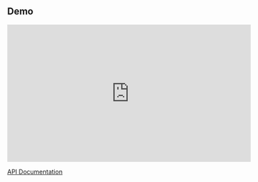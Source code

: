 ## Demo
<iframe width="560" height="315" src="https://www.awesomescreenshot.com/video/17685268?key=a25d8e855a6e2111f7d8e7191691cf58" frameborder="0" allowfullscreen></iframe>

<a href="https://documenter.getpostman.com/view/16535122/2s93m1b4x2">API Documentation</a>

